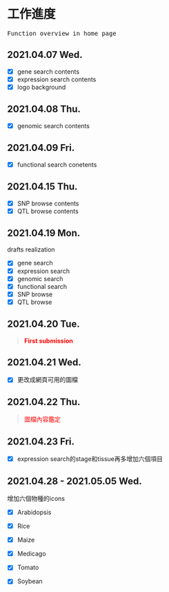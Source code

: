 # 工作進度
<pre>Function overview in home page</pre>
## 2021.04.07 Wed.
- [x] gene search contents
- [x] expression search contents
- [x] logo background
## 2021.04.08 Thu.
- [x] genomic search contents
## 2021.04.09 Fri.
- [x] functional search conetents
## 2021.04.15 Thu.
- [x] SNP browse contents
- [x] QTL browse contents
## 2021.04.19 Mon. 

drafts realization

- [x] gene search
- [x] expression search
- [x] genomic search
- [x] functional search
- [x] SNP browse
- [x] QTL browse

## 2021.04.20 Tue.
> <font color=#ff0000>**First submission**</font>

## 2021.04.21 Wed.

- [x] 更改成網頁可用的圖檔

## 2021.04.22 Thu.

> <font color=#ff0000>圖檔內容鑑定</font>

## 2021.04.23 Fri.

- [x] expression search的stage和tissue再多增加六個項目

## 2021.04.28 - 2021.05.05 Wed.

增加六個物種的icons

- [x] Arabidopsis
- [x] Rice
- [x] Maize
- [x] Medicago
- [x] Tomato
- [x] Soybean

